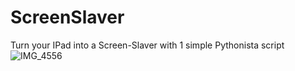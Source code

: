 # ScreenSlaver
Turn your IPad into a Screen-Slaver with 1 simple Pythonista script
![IMG_4556](https://user-images.githubusercontent.com/96354848/146655069-efe9dcfe-7263-443a-b8c1-b6fb36357959.jpeg)
